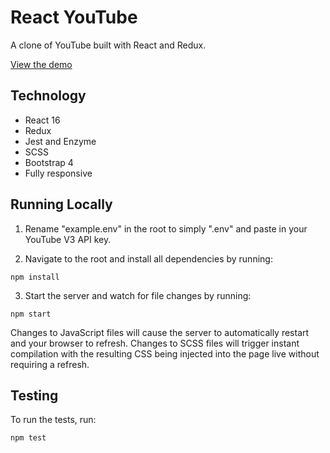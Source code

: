 # React YouTube

A clone of YouTube built with React and Redux.

[View the demo](https://youtube-clone-react-redux.herokuapp.com/)

## Technology
* React 16
* Redux
* Jest and Enzyme
* SCSS
* Bootstrap 4
* Fully responsive

## Running Locally

1) Rename "example.env" in the root to simply ".env" and paste in your YouTube V3 API key.

2) Navigate to the root and install all dependencies by running:
```
npm install
```

3) Start the server and watch for file changes by running:
```
npm start
```
Changes to JavaScript files will cause the server to automatically restart and your browser to refresh. Changes to SCSS files will trigger instant compilation with the resulting CSS being injected into the page live without requiring a refresh.

## Testing

To run the tests, run:
```
npm test
```
